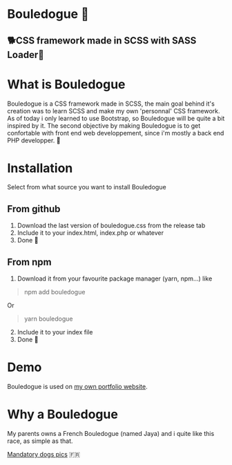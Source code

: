 # Bouledogue 🐶

## 🐕CSS framework made in SCSS with SASS Loader🐩
# What is Bouledogue
Bouledogue is a CSS framework made in SCSS, the main goal behind it's creation was to learn SCSS and make my own 'personnal' CSS framework. As of today i only learned to use Bootstrap, so Bouledogue will be quite a bit inspired by it. The second objective by making Bouledogue is to get confortable with front end web developpement, since i'm mostly a back end PHP developper. 🐾
# Installation
Select from what source you want to install Bouledogue
## From github
1. Download the last version of bouledogue.css from the release tab
2. Include it to your index.html, index.php or whatever
3. Done 🐶
## From npm
1. Download it from your favourite package manager (yarn, npm...) like
> npm add bouledogue

Or

> yarn bouledogue

2. Include it to your index file
3. Done 🐶

# Demo 
Bouledogue is used on [my own portfolio website](https://www.playerfrais.online).

# Why a Bouledogue
My parents owns a French Bouledogue (named Jaya) and i quite like this race, as simple as that.

[Mandatory dogs pics](https://imgur.com/a/9FKcfYX)  🇫🇷
